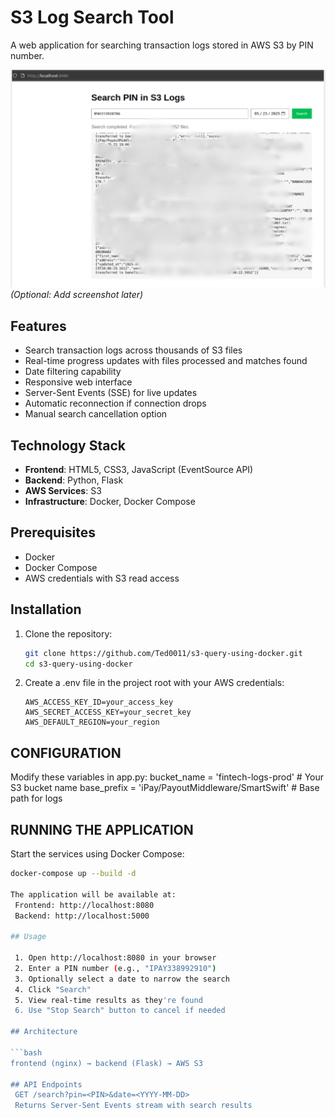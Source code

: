 # S3 Log Search Tool

A web application for searching transaction logs stored in AWS S3 by PIN number.

![Screenshot](screenshot.png) *(Optional: Add screenshot later)*

## Features

- Search transaction logs across thousands of S3 files
- Real-time progress updates with files processed and matches found
- Date filtering capability
- Responsive web interface
- Server-Sent Events (SSE) for live updates
- Automatic reconnection if connection drops
- Manual search cancellation option

## Technology Stack

- **Frontend**: HTML5, CSS3, JavaScript (EventSource API)
- **Backend**: Python, Flask
- **AWS Services**: S3
- **Infrastructure**: Docker, Docker Compose

## Prerequisites

- Docker
- Docker Compose
- AWS credentials with S3 read access

## Installation

1. Clone the repository:
   ```bash
   git clone https://github.com/Ted0011/s3-query-using-docker.git
   cd s3-query-using-docker
   
2. Create a .env file in the project root with your AWS credentials:
   ```env
   AWS_ACCESS_KEY_ID=your_access_key
   AWS_SECRET_ACCESS_KEY=your_secret_key
   AWS_DEFAULT_REGION=your_region
   
## CONFIGURATION

Modify these variables in app.py:
bucket_name = 'fintech-logs-prod'  # Your S3 bucket name
base_prefix = 'iPay/PayoutMiddleware/SmartSwift'  # Base path for logs

## RUNNING THE APPLICATION

Start the services using Docker Compose:
   ```bash
   docker-compose up --build -d

The application will be available at:
    Frontend: http://localhost:8080
    Backend: http://localhost:5000
    
## Usage

    1. Open http://localhost:8080 in your browser
    2. Enter a PIN number (e.g., "IPAY338992910")
    3. Optionally select a date to narrow the search
    4. Click "Search"
    5. View real-time results as they're found
    6. Use "Stop Search" button to cancel if needed
    
## Architecture

   ```bash
   frontend (nginx) → backend (Flask) → AWS S3
   
## API Endpoints
    GET /search?pin=<PIN>&date=<YYYY-MM-DD>
    Returns Server-Sent Events stream with search results
